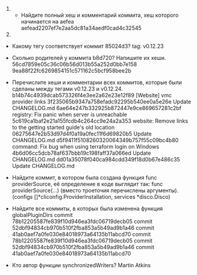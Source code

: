 1. - Найдите полный хеш и комментарий коммита, хеш которого начинается на aefea
aefead2207ef7e2aa5dc81a34aedf0cad4c32545

2. 
 - Какому тегу соответствует коммит 85024d3?
tag: v0.12.23

 - Сколько родителей у коммита b8d720? Напишите их хеши.
56cd7859e05c36c06b56d013b55a252d0bb7e158
9ea88f22fc6269854151c571162c5bcf958bee2b

 - Перечислите хеши и комментарии всех коммитов, которые были сделаны между тегами v0.12.23 и v0.12.24.
b14b74c4939dcab573326f4e3ee2a62e23e12f89 [Website] vmc provider links
3f235065b9347a758efadc92295b540ee0a5e26e Update CHANGELOG.md
6ae64e247b332925b872447e9ce869657281c2bf registry: Fix panic when server is unreachable
5c619ca1baf2e21a155fcdb4c264cc9e24a2a353 website: Remove links to the getting started guide's old location
06275647e2b53d97d4f0a19a0fec11f6d69820b5 Update CHANGELOG.md
d5f9411f5108260320064349b757f55c09bc4b80 command: Fix bug when using terraform login on Windows
4b6d06cc5dcb78af637bbb19c198faff37a066ed Update CHANGELOG.md
dd01a35078f040ca984cdd349f18d0b67e486c35 Update CHANGELOG.md


 - Найдите коммит, в котором была создана функция func providerSource, её определение в коде выглядит так:
func providerSource(...) (вместо троеточия перечислены аргументы).
(configs []*cliconfig.ProviderInstallation, services *disco.Disco)

 - Найдите все коммиты, в которых была изменена функция globalPluginDirs
commit 78b12205587fe839f10d946ea3fdc06719decb05
commit 52dbf94834cb970b510f2fba853a5b49ad9b1a46
commit 41ab0aef7a0fe030e84018973a64135b11abcd70
commit 78b12205587fe839f10d946ea3fdc06719decb05
commit 52dbf94834cb970b510f2fba853a5b49ad9b1a46
commit 41ab0aef7a0fe030e84018973a64135b11abcd70

 - Кто автор функции synchronizedWriters?
Martin Atkins
